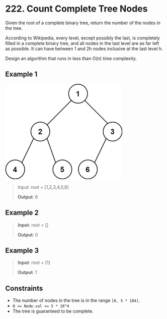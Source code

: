 # 222. Count Complete Tree Nodes

Given the root of a complete binary tree, return the number of the nodes in the tree.

According to Wikipedia, every level, except possibly the last, is completely filled in a complete binary tree, and all nodes in the last level are as far left as possible. It can have between 1 and 2h nodes inclusive at the last level h.

Design an algorithm that runs in less than O(n) time complexity.

## Example 1

![ex1](image.png)

> Input: root = [1,2,3,4,5,6]
>
> **Output**: 6

## Example 2

> **Input**: root = []
>
> **Output**: 0

## Example 3

> **Input**: root = [1]
>
> **Output**: 1

## Constraints

- The number of nodes in the tree is in the range `[0, 5 * 104]`.
- `0 <= Node.val <= 5 * 10^4`
- The tree is guaranteed to be complete.